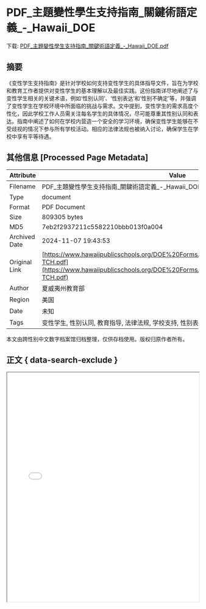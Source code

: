 # PDF_主題變性學生支持指南_關鍵術語定義_-_Hawaii_DOE

<!-- tcd_download_link -->
下载: <a href="PDF_主題變性學生支持指南_關鍵術語定義_-_Hawaii_DOE.pdf" download>PDF_主題變性學生支持指南_關鍵術語定義_-_Hawaii_DOE.pdf</a>
<!-- tcd_download_link_end -->

## 摘要

<!-- tcd_abstract -->
《变性学生支持指南》是针对学校如何支持变性学生的具体指导文件，旨在为学校和教育工作者提供对变性学生的基本理解以及最佳实践。这份指南详尽地阐述了与变性学生相关的关键术语，例如‘性别认同’、‘性别表达’和‘性别不确定’等，并强调了变性学生在学校环境中所面临的挑战与需求。文中提到，变性学生的需求高度个性化，因此学校工作人员需关注每名学生的具体情况，尽可能尊重其性别认同和表达。指南中阐述了如何在学校内营造一个安全的学习环境，确保变性学生能够在不受歧视的情况下参与所有学校活动。相应的法律法规也被纳入讨论，确保学生在学校中享有平等待遇。

<!-- tcd_abstract_end -->

## 其他信息 [Processed Page Metadata]

| Attribute       | Value                                  |
|-----------------|----------------------------------------|
| Filename        | PDF_主題變性學生支持指南_關鍵術語定義_-_Hawaii_DOE.pdf                             |
| Type            | document                                 |
| Format          | PDF Document                               |
| Size            | 809305 bytes                           |
| MD5             | 7eb2f2937211c5582210bbb013f0a004                                  |
| Archived Date   | 2024-11-07 19:43:53                             |
| Original Link   | [https://www.hawaiipublicschools.org/DOE%20Forms/Civil%20Rights/TransgenderSupports-TCH.pdf](https://www.hawaiipublicschools.org/DOE%20Forms/Civil%20Rights/TransgenderSupports-TCH.pdf)                         |
| Author          | 夏威夷州教育部                               |
| Region          | 美国                               |
| Date            | 未知                                 |
| Tags            | 变性学生, 性别认同, 教育指导, 法律法规, 学校支持, 性别表达, 性别多元, 跨性别权益, 学生支持方案                                 |

本文由跨性别中文数字档案馆归档整理，仅供存档使用。版权归原作者所有。


## 正文 { data-search-exclude }

<!-- tcd_main_text -->
<iframe src="../PDF_主題變性學生支持指南_關鍵術語定義_-_Hawaii_DOE.pdf" width="100%" height="600px">
    <p>无法显示PDF，请下载查看。</p>
</iframe>
<!-- tcd_main_text_end -->

